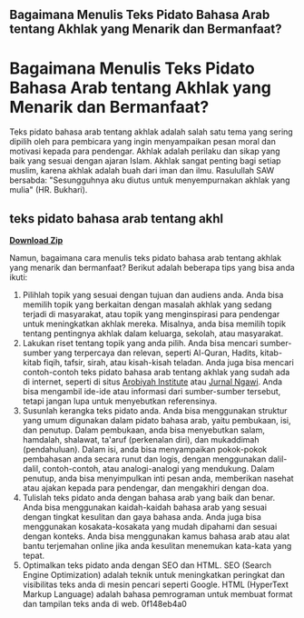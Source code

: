 ## Bagaimana Menulis Teks Pidato Bahasa Arab tentang Akhlak yang Menarik dan Bermanfaat?

  
# Bagaimana Menulis Teks Pidato Bahasa Arab tentang Akhlak yang Menarik dan Bermanfaat?
 
Teks pidato bahasa arab tentang akhlak adalah salah satu tema yang sering dipilih oleh para pembicara yang ingin menyampaikan pesan moral dan motivasi kepada para pendengar. Akhlak adalah perilaku dan sikap yang baik yang sesuai dengan ajaran Islam. Akhlak sangat penting bagi setiap muslim, karena akhlak adalah buah dari iman dan ilmu. Rasulullah SAW bersabda: "Sesungguhnya aku diutus untuk menyempurnakan akhlak yang mulia" (HR. Bukhari).
 
## teks pidato bahasa arab tentang akhl


[**Download Zip**](https://www.google.com/url?q=https%3A%2F%2Furluss.com%2F2tKGFw&sa=D&sntz=1&usg=AOvVaw3m02fj4ZOx4k887evRRR1_)

 
Namun, bagaimana cara menulis teks pidato bahasa arab tentang akhlak yang menarik dan bermanfaat? Berikut adalah beberapa tips yang bisa anda ikuti:
 
1. Pilihlah topik yang sesuai dengan tujuan dan audiens anda. Anda bisa memilih topik yang berkaitan dengan masalah akhlak yang sedang terjadi di masyarakat, atau topik yang menginspirasi para pendengar untuk meningkatkan akhlak mereka. Misalnya, anda bisa memilih topik tentang pentingnya akhlak dalam keluarga, sekolah, atau masyarakat.
2. Lakukan riset tentang topik yang anda pilih. Anda bisa mencari sumber-sumber yang terpercaya dan relevan, seperti Al-Quran, Hadits, kitab-kitab fiqih, tafsir, sirah, atau kisah-kisah teladan. Anda juga bisa mencari contoh-contoh teks pidato bahasa arab tentang akhlak yang sudah ada di internet, seperti di situs [Arobiyah Institute](https://www.arobiyahinstitute.com/2021/02/pidato-bahasa-arab-tentang-akhlak-mulia.html) atau [Jurnal Ngawi](https://ngawi.pikiran-rakyat.com/pendidikan/pr-2314259646/contoh-teks-pidato-bahasa-arab-tentang-pentingnya-akhlak-simak-lengkap-dengan-terjemahannya). Anda bisa mengambil ide-ide atau informasi dari sumber-sumber tersebut, tetapi jangan lupa untuk menyebutkan referensinya.
3. Susunlah kerangka teks pidato anda. Anda bisa menggunakan struktur yang umum digunakan dalam pidato bahasa arab, yaitu pembukaan, isi, dan penutup. Dalam pembukaan, anda bisa menyebutkan salam, hamdalah, shalawat, ta'aruf (perkenalan diri), dan mukaddimah (pendahuluan). Dalam isi, anda bisa menyampaikan pokok-pokok pembahasan anda secara runut dan logis, dengan menggunakan dalil-dalil, contoh-contoh, atau analogi-analogi yang mendukung. Dalam penutup, anda bisa menyimpulkan inti pesan anda, memberikan nasehat atau ajakan kepada para pendengar, dan mengakhiri dengan doa.
4. Tulislah teks pidato anda dengan bahasa arab yang baik dan benar. Anda bisa menggunakan kaidah-kaidah bahasa arab yang sesuai dengan tingkat kesulitan dan gaya bahasa anda. Anda juga bisa menggunakan kosakata-kosakata yang mudah dipahami dan sesuai dengan konteks. Anda bisa menggunakan kamus bahasa arab atau alat bantu terjemahan online jika anda kesulitan menemukan kata-kata yang tepat.
5. Optimalkan teks pidato anda dengan SEO dan HTML. SEO (Search Engine Optimization) adalah teknik untuk meningkatkan peringkat dan visibilitas teks anda di mesin pencari seperti Google. HTML (HyperText Markup Language) adalah bahasa pemrograman untuk membuat format dan tampilan teks anda di web. 0f148eb4a0
